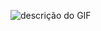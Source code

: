 ![descrição do GIF](https://www.google.com/url?sa=i&url=https%3A%2F%2Fbr.pinterest.com%2Fpin%2F737605245219779492%2F&psig=AOvVaw15uMsKZx6OxRI3xXldDoMk&ust=1723681092876000&source=images&cd=vfe&opi=89978449&ved=0CBMQjRxqFwoTCPjhhc2a84cDFQAAAAAdAAAAABAE)
